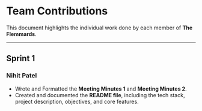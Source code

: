 # Team Contributions

This document highlights the individual work done by each member of **The Flemmards**.

---

## Sprint 1

### Nihit Patel
- Wrote and Formatted the **Meeting Minutes 1** and **Meeting Minutes 2**.  
- Created and documented the **README file**, including the tech stack, project description, objectives, and core features.  

